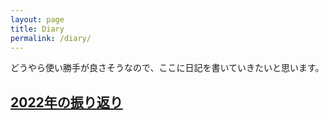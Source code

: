 ```yaml
---
layout: page
title: Diary
permalink: /diary/
---
```


どうやら使い勝手が良さそうなので、ここに日記を書いていきたいと思います。

## [2022年の振り返り](review_of_2022)

